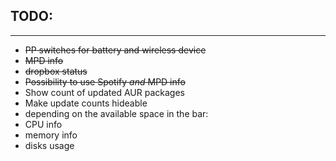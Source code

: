TODO:
-----
-----

* <del>PP switches for battery and wireless device</del>
* <del>MPD info</del>
* <del>dropbox status</del>
* <del>Possibility to use Spotify _and_ MPD info</del>
* Show count of updated AUR packages
* Make update counts hideable
* depending on the available space in the bar:
 * CPU info
 * memory info
 * disks usage


